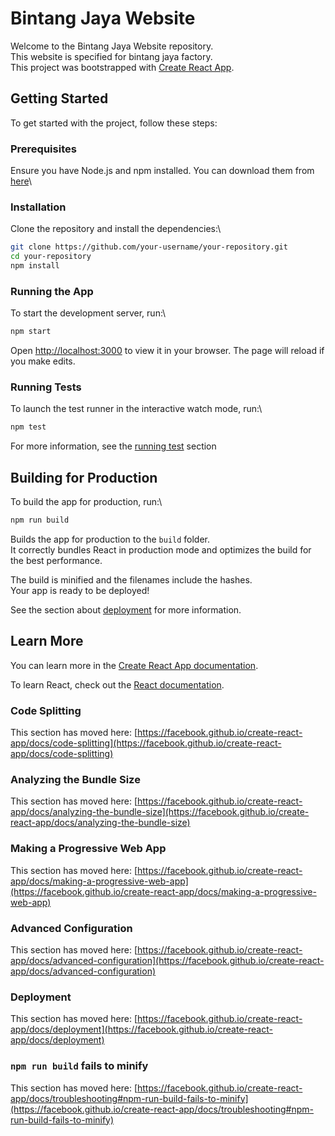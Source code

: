 # Bintang Jaya Website

Welcome to the Bintang Jaya Website repository.\
This website is specified for bintang jaya factory.\
This project was bootstrapped with [Create React App](https://github.com/facebook/create-react-app).

## Getting Started

To get started with the project, follow these steps:

### Prerequisites

Ensure you have Node.js and npm installed. You can download them from [here](https://nodejs.org/)\

### Installation

Clone the repository and install the dependencies:\
```bash
git clone https://github.com/your-username/your-repository.git
cd your-repository
npm install
```

### Running the App

To start the development server, run:\
```bash
npm start
```
Open [http://localhost:3000](http://localhost:3000) to view it in your browser. The page will reload if you make edits.

### Running Tests

To launch the test runner in the interactive watch mode, run:\
```bash
npm test
```
For more information, see the [running test](https://facebook.github.io/create-react-app/docs/running-tests) section

## Building for Production

To build the app for production, run:\
```bash
npm run build
```
Builds the app for production to the `build` folder.\
It correctly bundles React in production mode and optimizes the build for the best performance.

The build is minified and the filenames include the hashes.\
Your app is ready to be deployed!

See the section about [deployment](https://facebook.github.io/create-react-app/docs/deployment) for more information.

## Learn More

You can learn more in the [Create React App documentation](https://facebook.github.io/create-react-app/docs/getting-started).

To learn React, check out the [React documentation](https://reactjs.org/).

### Code Splitting

This section has moved here: [https://facebook.github.io/create-react-app/docs/code-splitting](https://facebook.github.io/create-react-app/docs/code-splitting)

### Analyzing the Bundle Size

This section has moved here: [https://facebook.github.io/create-react-app/docs/analyzing-the-bundle-size](https://facebook.github.io/create-react-app/docs/analyzing-the-bundle-size)

### Making a Progressive Web App

This section has moved here: [https://facebook.github.io/create-react-app/docs/making-a-progressive-web-app](https://facebook.github.io/create-react-app/docs/making-a-progressive-web-app)

### Advanced Configuration

This section has moved here: [https://facebook.github.io/create-react-app/docs/advanced-configuration](https://facebook.github.io/create-react-app/docs/advanced-configuration)

### Deployment

This section has moved here: [https://facebook.github.io/create-react-app/docs/deployment](https://facebook.github.io/create-react-app/docs/deployment)

### `npm run build` fails to minify

This section has moved here: [https://facebook.github.io/create-react-app/docs/troubleshooting#npm-run-build-fails-to-minify](https://facebook.github.io/create-react-app/docs/troubleshooting#npm-run-build-fails-to-minify)
